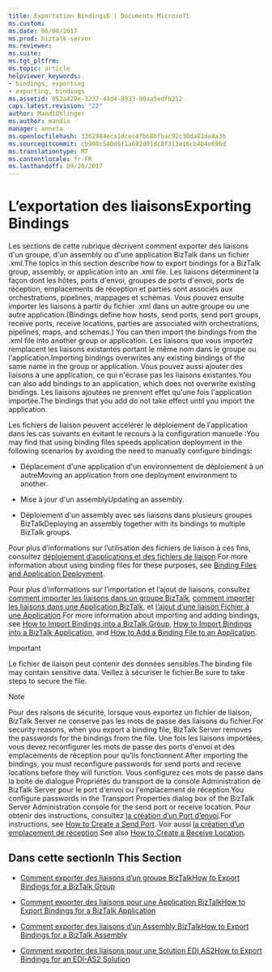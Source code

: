 ```yaml
---
title: Exportation Bindings6 | Documents Microsoft
ms.custom: 
ms.date: 06/08/2017
ms.prod: biztalk-server
ms.reviewer: 
ms.suite: 
ms.tgt_pltfrm: 
ms.topic: article
helpviewer_keywords:
- bindings, exporting
- exporting, bindings
ms.assetid: 052a429e-3237-44d4-8933-00aa5edfb212
caps.latest.revision: "22"
author: MandiOhlinger
ms.author: mandia
manager: anneta
ms.openlocfilehash: 3362984eca1dcec4fb68bfbac92c30da81de8a3b
ms.sourcegitcommit: cb908c540d8f1a692d01dc8f313e16cb4b4e696d
ms.translationtype: MT
ms.contentlocale: fr-FR
ms.lasthandoff: 09/20/2017
---
```

# <a name="exporting-bindings"></a><span data-ttu-id="cac34-102">L’exportation des liaisons</span><span class="sxs-lookup"><span data-stu-id="cac34-102">Exporting Bindings</span></span>
<span data-ttu-id="cac34-103">Les sections de cette rubrique décrivent comment exporter des liaisons d'un groupe, d'un assembly ou d'une application BizTalk dans un fichier .xml.</span><span class="sxs-lookup"><span data-stu-id="cac34-103">The topics in this section describe how to export bindings for a BizTalk group, assembly, or application into an .xml file.</span></span> <span data-ttu-id="cac34-104">Les liaisons déterminent la façon dont les hôtes, ports d'envoi, groupes de ports d'envoi, ports de réception, emplacements de réception et parties sont associés aux orchestrations, pipelines, mappages et schémas. Vous pouvez ensuite importer les liaisons à partir du fichier .xml dans un autre groupe ou une autre application.</span><span class="sxs-lookup"><span data-stu-id="cac34-104">(Bindings define how hosts, send ports, send port groups, receive ports, receive locations, parties are associated with orchestrations, pipelines, maps, and schemas.) You can then import the bindings from the .xml file into another group or application.</span></span> <span data-ttu-id="cac34-105">Les liaisons que vous importez remplacent les liaisons existantes portant le même nom dans le groupe ou l'application.</span><span class="sxs-lookup"><span data-stu-id="cac34-105">Importing bindings overwrites any existing bindings of the same name in the group or application.</span></span> <span data-ttu-id="cac34-106">Vous pouvez aussi ajouter des liaisons à une application, ce qui n'écrase pas les liaisons existantes.</span><span class="sxs-lookup"><span data-stu-id="cac34-106">You can also add bindings to an application, which does not overwrite existing bindings.</span></span> <span data-ttu-id="cac34-107">Les liaisons ajoutées ne prennent effet qu'une fois l'application importée.</span><span class="sxs-lookup"><span data-stu-id="cac34-107">The bindings that you add do not take effect until you import the application.</span></span>  
  
 <span data-ttu-id="cac34-108">Les fichiers de liaison peuvent accélérer le déploiement de l'application dans les cas suivants en évitant le recours à la configuration manuelle :</span><span class="sxs-lookup"><span data-stu-id="cac34-108">You may find that using binding files speeds application deployment in the following scenarios by avoiding the need to manually configure bindings:</span></span>  
  
-   <span data-ttu-id="cac34-109">Déplacement d'une application d'un environnement de déploiement à un autre</span><span class="sxs-lookup"><span data-stu-id="cac34-109">Moving an application from one deployment environment to another.</span></span>  
  
-   <span data-ttu-id="cac34-110">Mise à jour d'un assembly</span><span class="sxs-lookup"><span data-stu-id="cac34-110">Updating an assembly.</span></span>  
  
-   <span data-ttu-id="cac34-111">Déploiement d'un assembly avec ses liaisons dans plusieurs groupes BizTalk</span><span class="sxs-lookup"><span data-stu-id="cac34-111">Deploying an assembly together with its bindings to multiple BizTalk groups.</span></span>  
  
 <span data-ttu-id="cac34-112">Pour plus d’informations sur l’utilisation des fichiers de liaison à ces fins, consultez [déploiement d’applications et des fichiers de liaison](../core/binding-files-and-application-deployment.md).</span><span class="sxs-lookup"><span data-stu-id="cac34-112">For more information about using binding files for these purposes, see [Binding Files and Application Deployment](../core/binding-files-and-application-deployment.md).</span></span>  
  
 <span data-ttu-id="cac34-113">Pour plus d’informations sur l’importation et l’ajout de liaisons, consultez [comment importer les liaisons dans un groupe BizTalk](../core/how-to-import-bindings-into-a-biztalk-group.md), [comment importer les liaisons dans une Application BizTalk](../core/how-to-import-bindings-into-a-biztalk-application.md), et [l’ajout d’une liaison Fichier à une Application](../core/how-to-add-a-binding-file-to-an-application2.md).</span><span class="sxs-lookup"><span data-stu-id="cac34-113">For more information about importing and adding bindings, see [How to Import Bindings into a BizTalk Group](../core/how-to-import-bindings-into-a-biztalk-group.md), [How to Import Bindings into a BizTalk Application](../core/how-to-import-bindings-into-a-biztalk-application.md), and [How to Add a Binding File to an Application](../core/how-to-add-a-binding-file-to-an-application2.md).</span></span>  
  
> [!IMPORTANT]
>  <span data-ttu-id="cac34-114">Le fichier de liaison peut contenir des données sensibles.</span><span class="sxs-lookup"><span data-stu-id="cac34-114">The binding file may contain sensitive data.</span></span> <span data-ttu-id="cac34-115">Veillez à sécuriser le fichier.</span><span class="sxs-lookup"><span data-stu-id="cac34-115">Be sure to take steps to secure the file.</span></span>  
  
> [!NOTE]
>  <span data-ttu-id="cac34-116">Pour des raisons de sécurité, lorsque vous exportez un fichier de liaison, BizTalk Server ne conserve pas les mots de passe des liaisons du fichier.</span><span class="sxs-lookup"><span data-stu-id="cac34-116">For security reasons, when you export a binding file, BizTalk Server removes the passwords for the bindings from the file.</span></span> <span data-ttu-id="cac34-117">Une fois les liaisons importées, vous devez reconfigurer les mots de passe des ports d'envoi et des emplacements de réception pour qu'ils fonctionnent.</span><span class="sxs-lookup"><span data-stu-id="cac34-117">After importing the bindings, you must reconfigure passwords for send ports and receive locations before they will function.</span></span> <span data-ttu-id="cac34-118">Vous configurez ces mots de passe dans la boîte de dialogue Propriétés du transport de la console Administration de BizTalk Server pour le port d'envoi ou l'emplacement de réception.</span><span class="sxs-lookup"><span data-stu-id="cac34-118">You configure passwords in the Transport Properties dialog box of the BizTalk Server Administration console for the send port or receive location.</span></span> <span data-ttu-id="cac34-119">Pour obtenir des instructions, consultez [la création d’un Port d’envoi](../core/how-to-create-a-send-port2.md).</span><span class="sxs-lookup"><span data-stu-id="cac34-119">For instructions, see [How to Create a Send Port](../core/how-to-create-a-send-port2.md).</span></span> <span data-ttu-id="cac34-120">Voir aussi [la création d’un emplacement de réception](../core/how-to-create-a-receive-location.md).</span><span class="sxs-lookup"><span data-stu-id="cac34-120">See also [How to Create a Receive Location](../core/how-to-create-a-receive-location.md).</span></span>  
  
## <a name="in-this-section"></a><span data-ttu-id="cac34-121">Dans cette section</span><span class="sxs-lookup"><span data-stu-id="cac34-121">In This Section</span></span>  
  
-   [<span data-ttu-id="cac34-122">Comment exporter des liaisons d’un groupe BizTalk</span><span class="sxs-lookup"><span data-stu-id="cac34-122">How to Export Bindings for a BizTalk Group</span></span>](../core/how-to-export-bindings-for-a-biztalk-group.md)  
  
-   [<span data-ttu-id="cac34-123">Comment exporter des liaisons pour une Application BizTalk</span><span class="sxs-lookup"><span data-stu-id="cac34-123">How to Export Bindings for a BizTalk Application</span></span>](../core/how-to-export-bindings-for-a-biztalk-application.md)  
  
-   [<span data-ttu-id="cac34-124">Comment exporter des liaisons d’un Assembly BizTalk</span><span class="sxs-lookup"><span data-stu-id="cac34-124">How to Export Bindings for a BizTalk Assembly</span></span>](../core/how-to-export-bindings-for-a-biztalk-assembly.md)  
  
-   [<span data-ttu-id="cac34-125">Comment exporter des liaisons pour une Solution EDI AS2</span><span class="sxs-lookup"><span data-stu-id="cac34-125">How to Export Bindings for an EDI-AS2 Solution</span></span>](../core/how-to-export-bindings-for-an-edi-as2-solution.md)